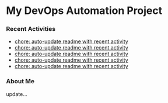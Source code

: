 # My DevOps Automation Project

### Recent Activities
<!-- activity:START -->
- [chore: auto-update readme with recent activity](https://github.com/kaigiii/mybowling-app/commit/db8e0e4f6c1695c9cfd2f3a6b22fed6971c1f5af)
- [chore: auto-update readme with recent activity](https://github.com/kaigiii/mybowling-app/commit/516538fc78680ed0fa40a32f4aa38fb6806e7791)
- [chore: auto-update readme with recent activity](https://github.com/kaigiii/mybowling-app/commit/ba506a1b0ee76240e2a243262248d418e33b2515)
- [chore: auto-update readme with recent activity](https://github.com/kaigiii/mybowling-app/commit/e7b22899f25ec76be52e45a0a17d1d5f1470ac93)
- [chore: auto-update readme with recent activity](https://github.com/kaigiii/mybowling-app/commit/3a478ed4d2e615c01658e8bf66206a3f68208ff1)
<!-- activity:END -->

### About Me
<!-- MYLINKS:START -->
<!-- MYLINKS:END -->

update...
